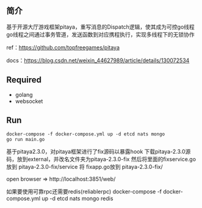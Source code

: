 ## 简介
基于开源大厅游戏框架pitaya，重写消息的Dispatch逻辑，使其成为可控go线程
go线程之间通过事务管道，发送函数到对应携程执行，实现多线程下的无锁协作

ref：https://github.com/topfreegames/pitaya

docs：https://blog.csdn.net/weixin_44627989/article/details/130072534
## Required
- golang
- websocket

## Run
```
docker-compose -f docker-compose.yml up -d etcd nats mongo
go run main.go
```
基于pitaya2.3.0，对pitaya框架进行了fix源码以暴露hook
下载pitaya-2.3.0源码，放到external，并改名文件夹为pitaya-2.3.0-fix
然后将里面的fixservice.go放到 pitaya-2.3.0-fix/service
将 fixapp.go放到 pitaya-2.3.0-fix/

open browser => http://localhost:3851/web/

如果要使用可靠rpc还需要redis(reliablerpc)
docker-compose -f docker-compose.yml up -d etcd nats mongo redis
